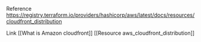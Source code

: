 
Reference
https://registry.terraform.io/providers/hashicorp/aws/latest/docs/resources/cloudfront_distribution


Link
[[What is Amazon cloudfront]]
[[Resource aws_cloudfront_distribution]]